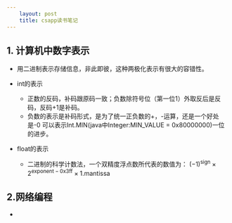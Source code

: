 ```yaml
---
    layout: post
    title: csapp读书笔记
---
```


## 1. 计算机中数字表示
- 用二进制表示存储信息，非此即彼，这种两极化表示有很大的容错性。

- int的表示
    - 正数的反码，补码跟原码一致；负数除符号位（第一位1）外取反后是反码，反码+1是补码。
    - 负数的表示是补码形式，是为了统一正负数的+，-运算，还是一个好处是-0 可以表示Int.MIN(java中Integer:MIN_VALUE = 0x80000000)一位的进步。

- float的表示
    - 二进制的科学计数法，一个双精度浮点数所代表的数值为： 
    ${\displaystyle (-1)^{\text{sign}}\times 2^{{\text{exponent}}-{\text{0x3ff}}}\times 1.{\text{mantissa}}}$


## 2.网络编程
- 







